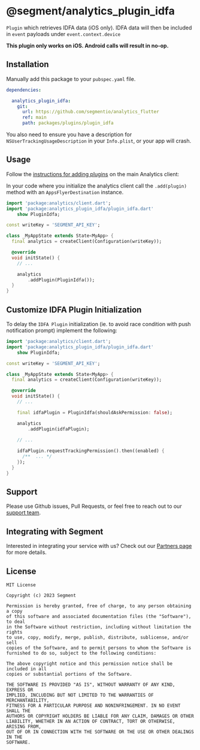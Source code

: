 # @segment/analytics_plugin_idfa

`Plugin` which retrieves IDFA data (iOS only). IDFA data will then be included in `event` payloads under `event.context.device`

**This plugin only works on iOS. Android calls will result in no-op.**

## Installation

Manually add this package to your `pubspec.yaml` file.

```yaml
dependencies: 

  analytics_plugin_idfa: 
    git: 
      url: https://github.com/segmentio/analytics_flutter
      ref: main
      path: packages/plugins/plugin_idfa
```

You also need to ensure you have a description for `NSUserTrackingUsageDescription` in your `Info.plist`, or your app will crash.

## Usage

Follow the [instructions for adding plugins](https://github.com/segmentio/analytics_flutter_#adding-plugins) on the main Analytics client:

In your code where you initialize the analytics client call the `.add(plugin)` method with an `AppsFlyerDestination` instance. 

```dart
import 'package:analytics/client.dart';
import 'package:analytics_plugin_idfa/plugin_idfa.dart'
    show PluginIdfa;

const writeKey = 'SEGMENT_API_KEY';

class _MyAppState extends State<MyApp> {
  final analytics = createClient(Configuration(writeKey));

  @override
  void initState() {
    // ...

    analytics
        .addPlugin(PluginIdfa());
  }
}
```
## Customize IDFA Plugin Initialization

To delay the `IDFA Plugin` initialization (ie. to avoid race condition with push notification prompt) implement the following: 

```dart
import 'package:analytics/client.dart';
import 'package:analytics_plugin_idfa/plugin_idfa.dart'
    show PluginIdfa;

const writeKey = 'SEGMENT_API_KEY';

class _MyAppState extends State<MyApp> {
  final analytics = createClient(Configuration(writeKey));

  @override
  void initState() {
    // ...

    final idfaPlugin = PluginIdfa(shouldAskPermission: false);

    analytics
        .addPlugin(idfaPlugin);

    // ...
    
    idfaPlugin.requestTrackingPermission().then((enabled) {
      /**  ... */
    });
  }
}
```

## Support

Please use Github issues, Pull Requests, or feel free to reach out to our [support team](https://segment.com/help/).

## Integrating with Segment

Interested in integrating your service with us? Check out our [Partners page](https://segment.com/partners/) for more details.

## License
```
MIT License

Copyright (c) 2023 Segment

Permission is hereby granted, free of charge, to any person obtaining a copy
of this software and associated documentation files (the "Software"), to deal
in the Software without restriction, including without limitation the rights
to use, copy, modify, merge, publish, distribute, sublicense, and/or sell
copies of the Software, and to permit persons to whom the Software is
furnished to do so, subject to the following conditions:

The above copyright notice and this permission notice shall be included in all
copies or substantial portions of the Software.

THE SOFTWARE IS PROVIDED "AS IS", WITHOUT WARRANTY OF ANY KIND, EXPRESS OR
IMPLIED, INCLUDING BUT NOT LIMITED TO THE WARRANTIES OF MERCHANTABILITY,
FITNESS FOR A PARTICULAR PURPOSE AND NONINFRINGEMENT. IN NO EVENT SHALL THE
AUTHORS OR COPYRIGHT HOLDERS BE LIABLE FOR ANY CLAIM, DAMAGES OR OTHER
LIABILITY, WHETHER IN AN ACTION OF CONTRACT, TORT OR OTHERWISE, ARISING FROM,
OUT OF OR IN CONNECTION WITH THE SOFTWARE OR THE USE OR OTHER DEALINGS IN THE
SOFTWARE.
```